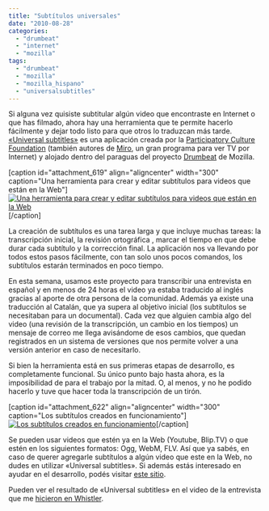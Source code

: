 ```yaml
---
title: "Subtítulos universales"
date: "2010-08-28"
categories: 
  - "drumbeat"
  - "internet"
  - "mozilla"
tags: 
  - "drumbeat"
  - "mozilla"
  - "mozilla_hispano"
  - "universalsubtitles"
---
```


Si alguna vez quisiste subtitular algún video que encontraste en Internet o que has filmado, ahora hay una herramienta que te permite hacerlo fácilmente y dejar todo listo para que otros lo traduzcan más tarde. [«Universal subtitles»](http://universalsubtitles.org/) es una aplicación creada por la [Participatory Culture Foundation](http://participatoryculture.org/) (también autores de [Miro](http://www.getmiro.com/), un gran programa para ver TV por Internet) y alojado dentro del paraguas del proyecto [Drumbeat](http://www.drumbeat.org/) de Mozilla.

\[caption id="attachment\_619" align="aligncenter" width="300" caption="Una herramienta para crear y editar subtítulos para videos que están en la Web"\][![Una herramienta para crear y editar subtítulos para videos que están en la Web](images/uniSubs-300x194.png "Aplicación de Universal subtitles")](http://unojoenelcielo.com.ar/wp-content/uploads/2010/08/uniSubs.png)\[/caption\]

La creación de subtítulos es una tarea larga y que incluye muchas tareas: la transcripción inicial, la revisión ortográfica , marcar el tiempo en que debe durar cada subtítulo y la corrección final. La aplicación nos va llevando por todos estos pasos fácilmente, con tan solo unos pocos comandos, los subtítulos estarán terminados en poco tiempo.

En esta semana, usamos este proyecto para transcribir una entrevista en español y en menos de 24 horas el video ya estaba traducido al inglés gracias al aporte de otra persona de la comunidad. Además ya existe una traducción al Catalán, que ya supera al objetivo inicial (los subtítulos se necesitaban para un documental). Cada vez que alguien cambia algo del video (una revisión de la transcripción, un cambio en los tiempos) un mensaje de correo me llega avisándome de esos cambios, que quedan registrados en un sistema de versiones que nos permite volver a una versión anterior en caso de necesitarlo.

Si bien la herramienta está en sus primeras etapas de desarrollo, es completamente funcional. Su único punto bajo hasta ahora, es la imposibilidad de para el trabajo por la mitad. O, al menos, y no he podido hacerlo y tuve que hacer toda la transcripción de un tirón.

\[caption id="attachment\_622" align="aligncenter" width="300" caption="Los subtítulos creados en funcionamiento"\][![Los subtítulos creados en funcionamiento](images/univSubtitles4-300x191.png "Los subtítulos en funcionamiento")](http://unojoenelcielo.com.ar/wp-content/uploads/2010/08/univSubtitles4.png)\[/caption\]

Se pueden usar videos que estén ya en la Web (Youtube, Blip.TV) o que estén en los siguientes formatos: Ogg, WebM, FLV. Así que ya sabés, en caso de querer agregarle subtítulos a algún video que este en la Web, no dudes en utilizar «Universal subtitles». Si además estás interesado en ayudar en el desarrollo, podés visitar [este sitio](http://wiki.github.com/8planes/mirosubs/dev-center).

Pueden ver el resultado de «Universal subtitles» en el video de la entrevista que me [hicieron en Whistler](http://blog.universalsubtitles.org/2010/08/25/universal-subtitles-new-version-released/).
